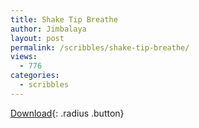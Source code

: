 ```yaml
---
title: Shake Tip Breathe
author: Jimbalaya
layout: post
permalink: /scribbles/shake-tip-breathe/
views:
  - 776
categories:
  - scribbles
---
```


<p><audio src='/audio/scribbles/Jimbalaya-Scribbles-Shake_Tip_Breathe.mp3' preload='auto' /></p>

[Download][3]{: .radius .button}

 [3]: /audio/scribbles/Jimbalaya-Scribbles-Shake_Tip_Breathe.mp3 "Download Jimbalaya - Shake Tip Breathe"
